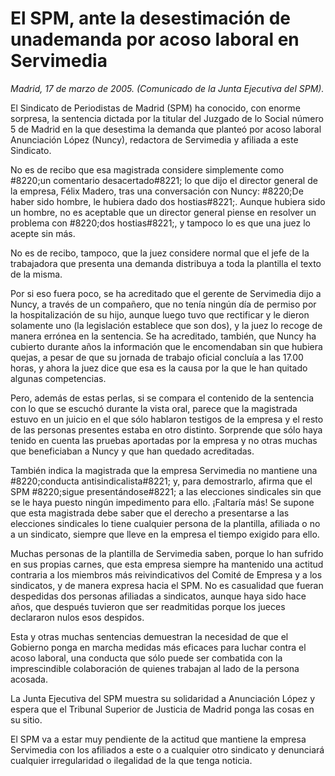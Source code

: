 # El SPM, ante la desestimación de unademanda por acoso laboral en Servimedia

*Madrid, 17 de marzo de 2005. (Comunicado de la Junta Ejecutiva del SPM).*

El Sindicato de Periodistas de Madrid (SPM) ha conocido, con enorme sorpresa, la sentencia dictada por la titular del Juzgado de lo Social número 5 de Madrid en la que desestima la demanda que planteó por acoso laboral Anunciación López (Nuncy), redactora de Servimedia y afiliada a este Sindicato.

No es de recibo que esa magistrada considere simplemente como #8220;un comentario desacertado#8221; lo que dijo el director general de la empresa, Félix Madero, tras una conversación con Nuncy: #8220;De haber sido hombre, le hubiera dado dos hostias#8221;. Aunque hubiera sido un hombre, no es aceptable que un director general piense en resolver un problema con #8220;dos hostias#8221;, y tampoco lo es que una juez lo acepte sin más.

No es de recibo, tampoco, que la juez considere normal que el jefe de la trabajadora que presenta una demanda distribuya a toda la plantilla el texto de la misma.

Por si eso fuera poco, se ha acreditado que el gerente de Servimedia dijo a Nuncy, a través de un compañero, que no tenía ningún día de permiso por la hospitalización de su hijo, aunque luego tuvo que rectificar y le dieron solamente uno (la legislación establece que son dos), y la juez lo recoge de manera errónea en la sentencia. Se ha acreditado, también, que Nuncy ha cubierto durante años la información que le encomendaban sin que hubiera quejas, a pesar de que su jornada de trabajo oficial concluía a las 17.00 horas, y ahora la juez dice que esa es la causa por la que le han quitado algunas competencias.

Pero, además de estas perlas, si se compara el contenido de la sentencia con lo que se escuchó durante la vista oral, parece que la magistrada estuvo en un juicio en el que sólo hablaron testigos de la empresa y el resto de las personas presentes estaba en otro distinto. Sorprende que sólo haya tenido en cuenta las pruebas aportadas por la empresa y no otras muchas que beneficiaban a Nuncy y que han quedado acreditadas.

También indica la magistrada que la empresa Servimedia no mantiene una #8220;conducta antisindicalista#8221; y, para demostrarlo, afirma que el SPM #8220;sigue presentándose#8221; a las elecciones sindicales sin que se le haya puesto ningún impedimento para ello. ¡Faltaría más! Se supone que esta magistrada debe saber que el derecho a presentarse a las elecciones sindicales lo tiene cualquier persona de la plantilla, afiliada o no a un sindicato, siempre que lleve en la empresa el tiempo exigido para ello.

Muchas personas de la plantilla de Servimedia saben, porque lo han sufrido en sus propias carnes, que esta empresa siempre ha mantenido una actitud contraria a los miembros más reivindicativos del Comité de Empresa y a los sindicatos, y de manera expresa hacia el SPM. No es casualidad que fueran despedidas dos personas afiliadas a sindicatos, aunque haya sido hace años, que después tuvieron que ser readmitidas porque los jueces declararon nulos esos despidos.

Esta y otras muchas sentencias demuestran la necesidad de que el Gobierno ponga en marcha medidas más eficaces para luchar contra el acoso laboral, una conducta que sólo puede ser combatida con la imprescindible colaboración de quienes trabajan al lado de la persona acosada.

La Junta Ejecutiva del SPM muestra su solidaridad a Anunciación López y espera que el Tribunal Superior de Justicia de Madrid ponga las cosas en su sitio.

El SPM va a estar muy pendiente de la actitud que mantiene la empresa Servimedia con los afiliados a este o a cualquier otro sindicato y denunciará cualquier irregularidad o ilegalidad de la que tenga noticia.
